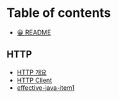 # Table of contents

* [😀 README](README.md)

## HTTP

* [HTTP 개요](http/http.md)
* [HTTP Client](http/http-client.md)
* [effective-java-item1](effective-java/item1.md)
